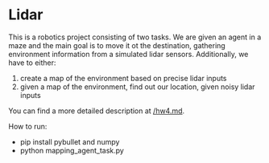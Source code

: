 # Lidar

This is a robotics project consisting of two tasks.
We are given an agent in a maze and the main goal is to move it ot the destination, gathering environment information from a simulated lidar sensors.
Additionally, we have to either:
1. create a map of the environment based on precise lidar inputs
2. given a map of the environment, find out our location, given noisy lidar inputs

You can find a more detailed description at [/hw4.md](hw4.md).

How to run:
- pip install pybullet and numpy
- python mapping_agent_task.py
